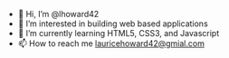 - 👋 Hi, I’m @lhoward42
- 👀 I’m interested in building web based applications
- 🌱 I’m currently learning HTML5, CSS3, and Javascript
- 📫 How to reach me lauricehoward42@gmial.com

<!---
lhoward42/lhoward42 is a ✨ special ✨ repository because its `README.md` (this file) appears on your GitHub profile.
You can click the Preview link to take a look at your changes.
--->

